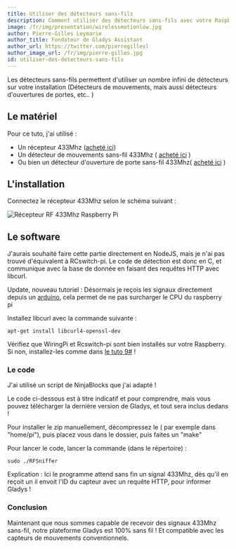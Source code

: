 ```yaml
---
title: Utiliser des détecteurs sans-fils
description: Comment utiliser des détecteurs sans-fils avec votre Raspberry Pi ?
image: /fr/img/presentation/wirelessmotionlow.jpg
author: Pierre-Gilles Leymarie
author_title: Fondateur de Gladys Assistant
author_url: https://twitter.com/pierregillesl
author_image_url: /fr/img/pierre-gilles.jpg
id: utiliser-des-detecteurs-sans-fils
---
```


Les détecteurs sans-fils permettent d'utiliser un nombre infini de détecteurs sur votre installation (Détecteurs de mouvements, mais aussi détecteurs d'ouvertures de portes, etc.. )

<!--truncate-->

## Le matériel

Pour ce tuto, j'ai utilisé :

- Un récepteur 433Mhz ([acheté ici](http://amzn.to/1CRv0Jn))
- Un détecteur de mouvements sans-fil 433Mhz ( [acheté ici](http://amzn.to/1gsNKor) )
- Ou bien un détecteur d'ouverture de porte sans-fil 433Mhz( [acheté ici](http://amzn.to/1IwYkqS) )

## L'installation

Connectez le récepteur 433Mhz selon le schéma suivant :

<img alt="Récepteur RF 433Mhz Raspberry Pi" src="/fr/img/articles/utiliser-des-detecteurs-sans-fils/recepteur_RF_light.jpg" />

## Le software

J'aurais souhaité faire cette partie directement en NodeJS, mais je n'ai pas trouvé d'équivalent à RCswitch-pi. Le code de détection est donc en C, et communique avec la base de donnée en faisant des requêtes HTTP avec libcurl.

Update, nouveau tutoriel : Désormais je reçois les signaux directement depuis un [arduino](/fr/blog/connecter-un-arduino-au-raspberry-pi), cela permet de ne pas surcharger le CPU du raspberry pi

Installez libcurl avec la commande suivante :

```
apt-get install libcurl4-openssl-dev
```

Vérifiez que WiringPi et Rcswitch-pi sont bien installés sur votre Raspberry. Si non, installez-les comme dans [le tuto 9#](/fr/blog/gerer-les-appareils-electrique) !

### Le code

J'ai utilisé un script de NinjaBlocks que j'ai adapté !

Le code ci-dessous est à titre indicatif et pour comprendre, mais vous pouvez télécharger la dernière version de Gladys, et tout sera inclus dedans !

Pour installer le zip manuellement, décompressez le ( par exemple dans "home/pi"), puis placez vous dans le dossier, puis faites un "make"

Pour lancer le code, lancer la commande (dans le répertoire) :

```
sudo ./RFSniffer
```

Explication : Ici le programme attend sans fin un signal 433Mhz, dès qu'il en reçoit un il envoit l'ID du capteur avec un requête HTTP, pour informer Gladys !

### Conclusion

Maintenant que nous sommes capable de recevoir des signaux 433Mhz sans-fil, notre plateforme Gladys est 100% sans fil ! Et compatible avec les capteurs de mouvements conventionnels.
